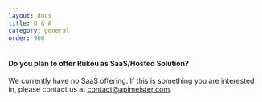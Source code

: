 ```yaml
---
layout: docs
title: Q & A
category: general
order: 900
---
```


#### Do you plan to offer Rùkǒu as SaaS/Hosted Solution?

We currently have no SaaS offering. If this is something you are interested in, please contact us at [contact@apimeister.com](mailto:contact@apimeister.com).